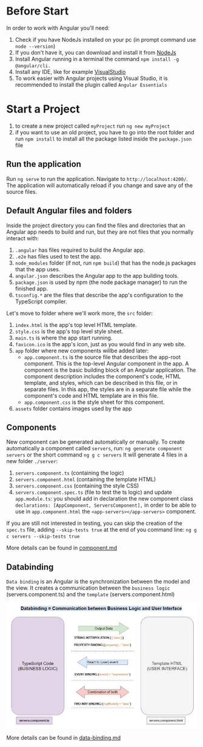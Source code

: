 # Before Start

In order to work with Angular you'll need:

1. Check if you have NodeJs installed on your pc (in prompt command use `node --version`)
2. If you don't have it, you can download and install it from [NodeJs](https://nodejs.org/en/download/)
3. Install Angular running in a terminal the command `npm install -g @angular/cli.`
4. Install any IDE, like for example [VisualStudio](https://visualstudio.microsoft.com/downloads/)
5. To work easier with Angular projects using Visual Studio, it is recommended to install the plugin called `Angular Essentials`

# Start a Project

1. to create a new project called `myProject` run `ng new myProject`
2. if you want to use an old project, you have to go into the root folder and run `npm install` to install all the package listed inside the `package.json` file

## Run the application

Run `ng serve` to run the application. Navigate to `http://localhost:4200/`. The application will automatically reload if you change and save any of the source files.

## Default Angular files and folders

Inside the project directory you can find the files and directories that an Angular app needs to build and run, but they are not files that you normally interact with:

1. `.angular` has files required to build the Angular app.
2. `.e2e` has files used to test the app.
3. `node_modules` folder (if not, run `npm build`) that has the node.js packages that the app uses.
4. `angular.json` describes the Angular app to the app building tools.
5. `package.json` is used by npm (the node package manager) to run the finished app.
6. `tsconfig.*` are the files that describe the app's configuration to the TypeScript compiler.

Let's move to folder where we'll work more, the `src` folder:

1. `index.html` is the app's top level HTML template.
2. `style.css` is the app's top level style sheet.
3. `main.ts` is where the app start running.
4. `favicon.ico` is the app's icon, just as you would find in any web site.
5. `app` folder where new components willbe added later:
   - `app.component.ts` is the source file that describes the app-root component. This is the top-level Angular component in the app. A component is the basic building block of an Angular application. The component description includes the component's code, HTML template, and styles, which can be described in this file, or in separate files. In this app, the styles are in a separate file while the component's code and HTML template are in this file.
   - `app.component.css` is the style sheet for this component.
6. `assets` folder contains images used by the app

## Components

New component can be generated automatically or manually.
To create automatically a component called `servers`, run:
`ng generate component servers`
or the short command
`ng g c servers`
It will generate 4 files in a new folder `./server`:

1. `servers.component.ts` (containing the logic)
2. `servers.component.html` (containing the template HTML)
3. `servers.component.css` (containing the style CSS)
4. `servers.component.spec.ts` (file to test the ts logic)
   and update `app.module.ts`:
   you should add in declaration the new component class
   `declarations: [AppComponent, ServersComponent],`
   in order to be able to use in `app.component.html` the `<app-servers></app-servers>` component.

If you are still not interested in testing, you can skip the creation of the `spec.ts` file, adding `--skip-tests true` at the end of you command line:
`ng g c servers --skip-tests true`

More details can be found in [component.md](./src/documentation/component.md)

## Databinding

`Data binding` is an Angular is the synchronization between the model and the view.
It creates a communication between the `business logic` (servers.component.ts) and the `template` (servers.component.html)

![databinding](./src/assets/databinding.jpg "databinding")

More details can be found in [data-binding.md](./src/documentation/data-binding.md)
